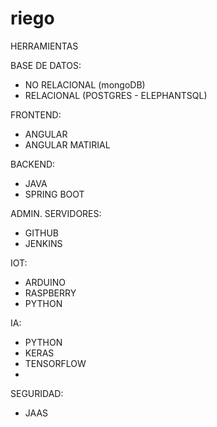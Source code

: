 # riego

HERRAMIENTAS

BASE DE DATOS: 
- NO RELACIONAL (mongoDB)
-  RELACIONAL (POSTGRES - ELEPHANTSQL)

FRONTEND:
- ANGULAR
- ANGULAR MATIRIAL

BACKEND:
- JAVA
- SPRING BOOT

ADMIN. SERVIDORES:
- GITHUB
- JENKINS

IOT:
- ARDUINO
- RASPBERRY
- PYTHON

IA:
- PYTHON
- KERAS
- TENSORFLOW
-

SEGURIDAD:
- JAAS
